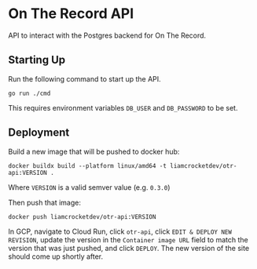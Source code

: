 # On The Record API

API to interact with the Postgres backend for On The Record.

## Starting Up

Run the following command to start up the API.

```
go run ./cmd
```

This requires environment variables `DB_USER` and `DB_PASSWORD` to be set.

## Deployment

Build a new image that will be pushed to docker hub:

`docker buildx build --platform linux/amd64 -t liamcrocketdev/otr-api:VERSION .`

Where `VERSION` is a valid semver value (e.g. `0.3.0`)

Then push that image:

`docker push liamcrocketdev/otr-api:VERSION`

In GCP, navigate to Cloud Run, click `otr-api`, click `EDIT & DEPLOY NEW REVISION`, update the
version in the `Container image URL` field to match the version that was just pushed, and
click `DEPLOY`. The new version of the site should come up shortly after.
